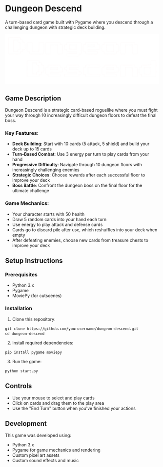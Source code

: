 # Dungeon Descend

A turn-based card game built with Pygame where you descend through a challenging dungeon with strategic deck building.

![Game Preview](Sprites/game_title.png)

## Game Description

Dungeon Descend is a strategic card-based roguelike where you must fight your way through 10 increasingly difficult dungeon floors to defeat the final boss.

### Key Features:
- **Deck Building**: Start with 10 cards (5 attack, 5 shield) and build your deck up to 15 cards
- **Turn-Based Combat**: Use 3 energy per turn to play cards from your hand
- **Progressive Difficulty**: Navigate through 10 dungeon floors with increasingly challenging enemies
- **Strategic Choices**: Choose rewards after each successful floor to improve your deck
- **Boss Battle**: Confront the dungeon boss on the final floor for the ultimate challenge

### Game Mechanics:
- Your character starts with 50 health
- Draw 5 random cards into your hand each turn
- Use energy to play attack and defense cards
- Cards go to discard pile after use, which reshuffles into your deck when empty
- After defeating enemies, choose new cards from treasure chests to improve your deck

## Setup Instructions

### Prerequisites
- Python 3.x
- Pygame
- MoviePy (for cutscenes)

### Installation

1. Clone this repository:
```
git clone https://github.com/yourusername/dungeon-descend.git
cd dungeon-descend
```

2. Install required dependencies:
```
pip install pygame moviepy
```

3. Run the game:
```
python start.py
```

## Controls
- Use your mouse to select and play cards
- Click on cards and drag them to the play area
- Use the "End Turn" button when you've finished your actions

## Development

This game was developed using:
- Python 3.x
- Pygame for game mechanics and rendering
- Custom pixel art assets
- Custom sound effects and music
 